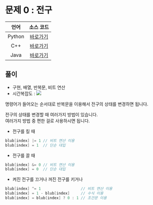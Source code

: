 # 문제 0 : 전구

| 언어 | 소스 코드 |
| :--: | :-------: |
| Python | [바로가기](./main.py) |
| C++    | [바로가기](./main.cpp) |
| Java | [바로가기](./Main.java) |

## 풀이

 - 구현, 배열, 반복문, 비트 연산
 - 시간복잡도 : <img src="https://render.githubusercontent.com/render/math?math=O(NM)">

명령어가 들어오는 순서대로 반복문을 이용해서 전구의 상태를 변경하면 됩니다.  

전구의 상태를 변경할 때 여러가지 방법이 있습니다.  
여러가지 방법 중 편한 걸로 사용하시면 됩니다.

 - 전구를 킬 때
```cpp
blub[index] |= 1 // 비트 연산 이용
blub[index] = 1  // 단순 대입
```

 - 전구를 끌 때
```cpp
blub[index] &= 0 // 비트 연산 이용
blub[index] = 0  // 단순 대입
```

 - 켜진 전구를 끄거나 꺼진 전구를 키거나

```cpp
blub[index] ^= 1                  // 비트 연산 이용
blub[index] = 1 - blub[index]     // 수식 이용
blub[index] = blub[index] ? 0 : 1 // 조건문 이용
```

